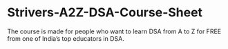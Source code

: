# Strivers-A2Z-DSA-Course-Sheet
The course is made for people who want to learn DSA from A to Z for FREE from one of India’s top educators in DSA.
